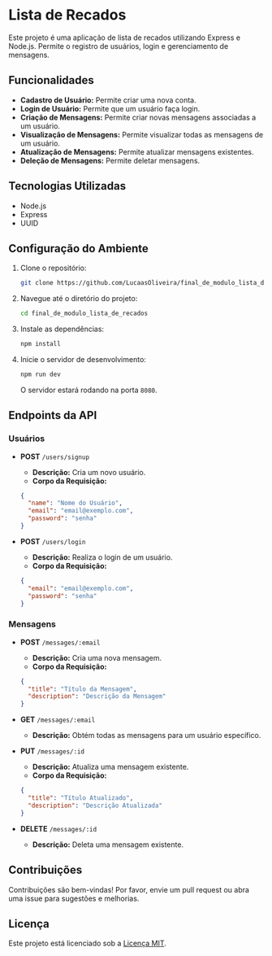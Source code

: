 # Lista de Recados

Este projeto é uma aplicação de lista de recados utilizando Express e Node.js. Permite o registro de usuários, login e gerenciamento de mensagens.

## Funcionalidades

- **Cadastro de Usuário:** Permite criar uma nova conta.
- **Login de Usuário:** Permite que um usuário faça login.
- **Criação de Mensagens:** Permite criar novas mensagens associadas a um usuário.
- **Visualização de Mensagens:** Permite visualizar todas as mensagens de um usuário.
- **Atualização de Mensagens:** Permite atualizar mensagens existentes.
- **Deleção de Mensagens:** Permite deletar mensagens.

## Tecnologias Utilizadas

- Node.js
- Express
- UUID

## Configuração do Ambiente

1. Clone o repositório:
    ```bash
    git clone https://github.com/LucaasOliveira/final_de_modulo_lista_de_recados
    ```

2. Navegue até o diretório do projeto:
    ```bash
    cd final_de_modulo_lista_de_recados
    ```

3. Instale as dependências:
    ```bash
    npm install
    ```

4. Inicie o servidor de desenvolvimento:
    ```bash
    npm run dev
    ```
    O servidor estará rodando na porta `8080`.

## Endpoints da API

### Usuários

- **POST** `/users/signup`
    - **Descrição:** Cria um novo usuário.
    - **Corpo da Requisição:**
    ```json
    {
      "name": "Nome do Usuário",
      "email": "email@exemplo.com",
      "password": "senha"
    }
    ```

- **POST** `/users/login`
    - **Descrição:** Realiza o login de um usuário.
    - **Corpo da Requisição:**
    ```json
    {
      "email": "email@exemplo.com",
      "password": "senha"
    }
    ```

### Mensagens

- **POST** `/messages/:email`
    - **Descrição:** Cria uma nova mensagem.
    - **Corpo da Requisição:**
    ```json
    {
      "title": "Título da Mensagem",
      "description": "Descrição da Mensagem"
    }
    ```

- **GET** `/messages/:email`
    - **Descrição:** Obtém todas as mensagens para um usuário específico.

- **PUT** `/messages/:id`
    - **Descrição:** Atualiza uma mensagem existente.
    - **Corpo da Requisição:**
    ```json
    {
      "title": "Título Atualizado",
      "description": "Descrição Atualizada"
    }
    ```

- **DELETE** `/messages/:id`
    - **Descrição:** Deleta uma mensagem existente.

## Contribuições

Contribuições são bem-vindas! Por favor, envie um pull request ou abra uma issue para sugestões e melhorias.

## Licença

Este projeto está licenciado sob a [Licença MIT](LICENSE).
